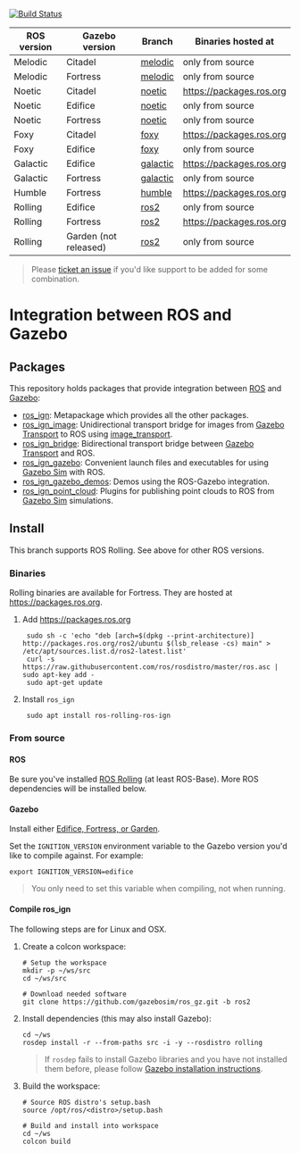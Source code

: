 [![Build Status](https://github.com/gazebosim/ros_gz/actions/workflows/ros2-ci.yml/badge.svg?branch=ros2)](https://github.com/gazebosim/ros_gz/actions/workflows/ros2-ci.yml)

ROS version | Gazebo version | Branch | Binaries hosted at
-- | -- | -- | --
Melodic | Citadel | [melodic](https://github.com/gazebosim/ros_gz/tree/melodic) | only from source
Melodic | Fortress | [melodic](https://github.com/gazebosim/ros_gz/tree/melodic) | only from source
Noetic | Citadel | [noetic](https://github.com/gazebosim/ros_gz/tree/noetic) | https://packages.ros.org
Noetic | Edifice | [noetic](https://github.com/gazebosim/ros_gz/tree/noetic) | only from source
Noetic | Fortress | [noetic](https://github.com/gazebosim/ros_gz/tree/noetic) | only from source
Foxy | Citadel | [foxy](https://github.com/gazebosim/ros_gz/tree/foxy) | https://packages.ros.org
Foxy | Edifice | [foxy](https://github.com/gazebosim/ros_gz/tree/foxy) | only from source
Galactic | Edifice | [galactic](https://github.com/gazebosim/ros_gz/tree/galactic) | https://packages.ros.org
Galactic | Fortress | [galactic](https://github.com/gazebosim/ros_gz/tree/galactic) | only from source
Humble | Fortress | [humble](https://github.com/gazebosim/ros_gz/tree/humble) | https://packages.ros.org
Rolling | Edifice | [ros2](https://github.com/gazebosim/ros_gz/tree/ros2) | only from source
Rolling | Fortress | [ros2](https://github.com/gazebosim/ros_gz/tree/ros2) | https://packages.ros.org
Rolling | Garden (not released) | [ros2](https://github.com/gazebosim/ros_gz/tree/ros2) | only from source

> Please [ticket an issue](https://github.com/gazebosim/ros_gz/issues/) if you'd like support to be added for some combination.

# Integration between ROS and Gazebo

## Packages

This repository holds packages that provide integration between
[ROS](http://www.ros.org/) and [Gazebo](https://gazebosim.org):

* [ros_ign](https://github.com/gazebosim/ros_gz/tree/ros2/ros_ign):
  Metapackage which provides all the other packages.
* [ros_ign_image](https://github.com/gazebosim/ros_gz/tree/ros2/ros_ign_image):
  Unidirectional transport bridge for images from
  [Gazebo Transport](https://gazebosim.org/libs/transport)
  to ROS using
  [image_transport](http://wiki.ros.org/image_transport).
* [ros_ign_bridge](https://github.com/gazebosim/ros_gz/tree/ros2/ros_ign_bridge):
  Bidirectional transport bridge between
  [Gazebo Transport](https://gazebosim.org/libs/transport)
  and ROS.
* [ros_ign_gazebo](https://github.com/gazebosim/ros_gz/tree/ros2/ros_ign_gazebo):
  Convenient launch files and executables for using
  [Gazebo Sim](https://gazebosim.org/libs/gazebo)
  with ROS.
* [ros_ign_gazebo_demos](https://github.com/gazebosim/ros_gz/tree/ros2/ros_ign_gazebo_demos):
  Demos using the ROS-Gazebo integration.
* [ros_ign_point_cloud](https://github.com/gazebosim/ros_gz/tree/ros2/ros_ign_point_cloud):
  Plugins for publishing point clouds to ROS from
  [Gazebo Sim](https://gazebosim.org/libs/gazebo) simulations.

## Install

This branch supports ROS Rolling. See above for other ROS versions.

### Binaries

Rolling binaries are available for Fortress.
They are hosted at https://packages.ros.org.

1. Add https://packages.ros.org

        sudo sh -c 'echo "deb [arch=$(dpkg --print-architecture)] http://packages.ros.org/ros2/ubuntu $(lsb_release -cs) main" > /etc/apt/sources.list.d/ros2-latest.list'
        curl -s https://raw.githubusercontent.com/ros/rosdistro/master/ros.asc | sudo apt-key add -
        sudo apt-get update

1. Install `ros_ign`

        sudo apt install ros-rolling-ros-ign

### From source

#### ROS

Be sure you've installed
[ROS Rolling](https://index.ros.org/doc/ros2/Installation/)
(at least ROS-Base). More ROS dependencies will be installed below.

#### Gazebo

Install either [Edifice, Fortress, or Garden](https://gazebosim.org/docs).

Set the `IGNITION_VERSION` environment variable to the Gazebo version you'd
like to compile against. For example:

    export IGNITION_VERSION=edifice

> You only need to set this variable when compiling, not when running.

#### Compile ros_ign

The following steps are for Linux and OSX.

1. Create a colcon workspace:

    ```
    # Setup the workspace
    mkdir -p ~/ws/src
    cd ~/ws/src

    # Download needed software
    git clone https://github.com/gazebosim/ros_gz.git -b ros2
    ```

1. Install dependencies (this may also install Gazebo):

    ```
    cd ~/ws
    rosdep install -r --from-paths src -i -y --rosdistro rolling
    ```

    > If `rosdep` fails to install Gazebo libraries and you have not installed them before, please follow [Gazebo installation instructions](https://gazebosim.org/docs/latest/install).

1. Build the workspace:

    ```
    # Source ROS distro's setup.bash
    source /opt/ros/<distro>/setup.bash

    # Build and install into workspace
    cd ~/ws
    colcon build
    ```

